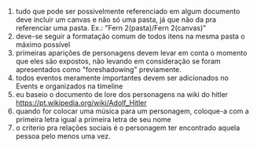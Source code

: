1. tudo que pode ser possivelmente referenciado em algum documento deve incluir um canvas e não só uma pasta, já que não da pra referenciar uma pasta. Ex.: "Fern 2(pasta)/Fern 2(canvas)"
2. deve-se seguir a formatação comum de todos itens na mesma pasta o máximo possível
3. primeiras aparições de personagens devem levar em conta o momento que eles são expostos, não levando em consideração se foram apresentados como "foreshadowing" previamente.
4. todos eventos meramente importantes devem ser adicionados no Events e organizados na timeline
5. eu baseio o documento de lore dos personagens na wiki do hitler https://pt.wikipedia.org/wiki/Adolf_Hitler
6. quando for colocar uma música para um personagem, coloque-a com a primeira letra igual a primeira letra de seu nome
7. o criterio pra relações sociais é o personagem ter encontrado aquela pessoa pelo menos uma vez.

